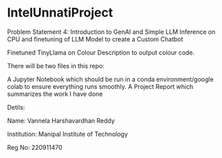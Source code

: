 # IntelUnnatiProject
Problem Statement 4: Introduction to GenAI and Simple LLM Inference on CPU and finetuning of LLM Model to create a Custom Chatbot

Finetuned TinyLlama on Colour Description to output colour code.

There will be two files in this repo:

  A Jupyter Notebook which should be run in a conda environment/google colab to ensure everything runs smoothly.
  A Project Report which summarizes the work I have done

Detils:
  
  Name: Vannela Harshavardhan Reddy
  
  Institution: Manipal Institute of Technology
  
  Reg No: 220911470

